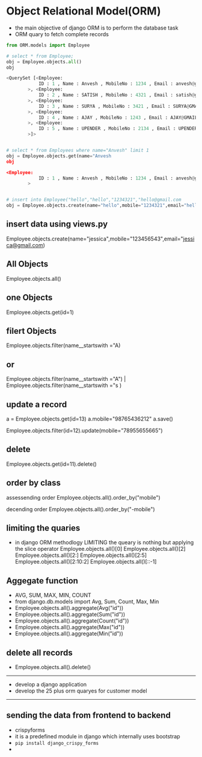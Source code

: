 # Object Relational Model(ORM)
- the main objective of django ORM is to perform the database task 
- ORM quary to fetch complete records
```python
from ORM.models import Employee

# select * from Employee;
obj = Employee.objects.all()
obj

<QuerySet [<Employee: 
            ID : 1 , Name : Anvesh , MobileNo : 1234 , Email : anvesh@gmail.com
        >, <Employee: 
            ID : 2 , Name : SATISH , MobileNo : 4321 , Email : satish@gmail.com
        >, <Employee: 
            ID : 3 , Name : SURYA , MobileNo : 3421 , Email : SURYA@GMAIL.COM
        >, <Employee:
            ID : 4 , Name : AJAY , MobileNo : 1243 , Email : AJAY@GMAIL.COM
        >, <Employee:
            ID : 5 , Name : UPENDER , MobileNo : 2134 , Email : UPENDER@GMAIL.COM
        >]>


# select * from Employees where name="Anvesh" limit 1
obj = Employee.objects.get(name="Anvesh
obj

<Employee:
            ID : 1 , Name : Anvesh , MobileNo : 1234 , Email : anvesh@gmail.com
        >


# insert into Employee("hello","hello","1234321","hello@gmail.com
obj = Employee.objects.create(name="hello",mobile="1234321",email="hello@gmail.com


```

<!-- - take a list with random numbers
- [1,3,4,45,55,6,7,7,2,8,45,55]
- print the repeated numbers -->
## insert data using  views.py
Employee.objects.create(name="jessica",mobile="123456543",email="jessica@gmail.com)




## All Objects
Employee.objects.all()

## one Objects
Employee.objects.get(id=1)


## filert Objects
Employee.objects.filter(name__startswith ="A)

## or
Employee.objects.filter(name__startswith ="A") | Employee.objects.filter(name__startswith ="s )


## update a record
a = Employee.objects.get(id=13)
a.mobile="98765436212"
a.save()

Employee.objects.filter(id=12).update(mobile="78955655665")

## delete
Employee.objects.get(id=11).delete()



## order by class
assessending order
Employee.objects.all().order_by("mobile")

decending order
Employee.objects.all().order_by("-mobile")

## limiting the quaries 
- in django ORM methodlogy LIMITING the queary is nothing but applying the slice operator 
Employee.objects.all()[0]
Employee.objects.all()[2]
Employee.objects.all()[2:]
Employee.objects.all()[2:5]
Employee.objects.all()[2:10:2]
Employee.objects.all()[::-1]


## Aggegate function 
- AVG, SUM, MAX, MIN, COUNT
- from django.db.models import Avg, Sum, Count, Max, Min
- Employee.objects.all().aggregate(Avg("id"))
- Employee.objects.all().aggregate(Sum("id"))
- Employee.objects.all().aggregate(Count("id"))
- Employee.objects.all().aggregate(Max("id"))
- Employee.objects.all().aggregate(Min("id"))

## delete all records
- Employee.objects.all().delete()

---
- develop a django application 
- develop the 25 plus orm quaryes for customer model
---
## sending the data from frontend to backend
- crispyforms
- it is a predefined module in django which internally uses bootstrap 
- `pip install django_crispy_forms`
- 
